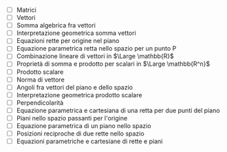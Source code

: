 - [ ] Matrici
- [ ] Vettori
- [ ] Somma algebrica fra vettori
- [ ] Interpretazione geometrica somma vettori
- [ ] Equazioni rette per origine nel piano
- [ ] Equazione parametrica retta nello spazio per un punto P
- [ ] Combinazione lineare di vettori in $\Large \mathbb{R}$ 
- [ ] Proprietà di somma e prodotto per scalari in $\Large \mathbb{R^n}$ 
- [ ] Prodotto scalare 
- [ ] Norma di vettore
- [ ] Angoli fra vettori del piano e dello spazio
- [ ] Interpretazione geometrica prodotto scalare
- [ ] Perpendicolarità
- [ ] Equazione parametrica e cartesiana di una retta per due punti del piano 
- [ ] Piani nello spazio passanti per l'origine
- [ ] Equazione parametrica di un piano nello spazio
- [ ] Posizioni reciproche di due rette nello spazio
- [ ] Equazioni parametriche e cartesiane di rette e piani 